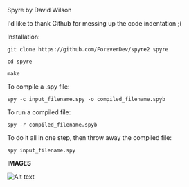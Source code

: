 Spyre by David Wilson

I'd like to thank Github for messing up the code indentation ;(


Installation:

`git clone https://github.com/ForeverDev/spyre2 spyre`

`cd spyre`

`make`


To compile a .spy file:

`spy -c input_filename.spy -o compiled_filename.spyb`


To run a compiled file:

`spy -r compiled_filename.spyb`


To do it all in one step, then throw away the compiled file:

`spy input_filename.spy`

**IMAGES**

![Alt text](http://i.imgur.com/GMGUfjU.png "Code example 1")


